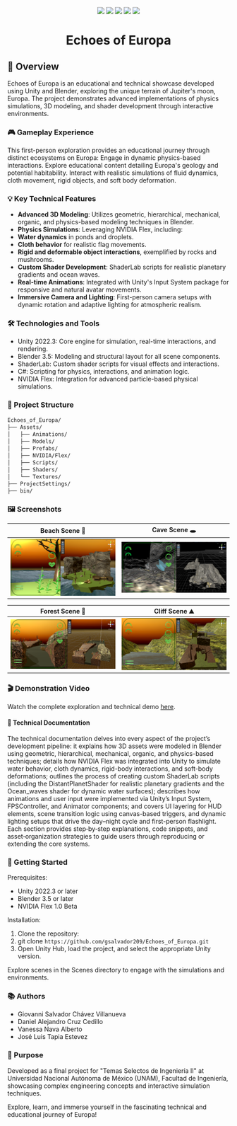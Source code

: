 <p align="center">
  <img src="https://img.shields.io/badge/Unity-2022.3-000000?style=flat-square&logo=unity&logoColor=white">
  <img src="https://img.shields.io/badge/Blender-3.5-F5792A?style=flat-square&logo=blender&logoColor=white">
  <img src="https://img.shields.io/badge/C%23-239120?style=flat-square&logo=csharp&logoColor=white">
  <img src="https://img.shields.io/badge/ShaderLab-FF5733?style=flat-square">
  <img src="https://img.shields.io/badge/NVIDIA%20Flex-1.0%20Beta-76B900?style=flat-square&logo=nvidia&logoColor=white">
  <br>
 
</p>

 <h1  align="center">Echoes of Europa</h1>

## 🚩 Overview

Echoes of Europa is an educational and technical showcase developed using Unity and Blender, exploring the unique terrain of Jupiter's moon, Europa. The project demonstrates advanced implementations of physics simulations, 3D modeling, and shader development through interactive environments.

### 🎮 Gameplay Experience

This first-person exploration provides an educational journey through distinct ecosystems on Europa:
Engage in dynamic physics-based interactions.
Explore educational content detailing Europa's geology and potential habitability.
Interact with realistic simulations of fluid dynamics, cloth movement, rigid objects, and soft body deformation.


### 💡 Key Technical Features

- **Advanced 3D Modeling**: Utilizes geometric, hierarchical, mechanical, organic, and physics-based modeling techniques in Blender.
- **Physics Simulations**: Leveraging NVIDIA Flex, including:
- **Water dynamics** in ponds and droplets.
- **Cloth behavior** for realistic flag movements.
- **Rigid and deformable object interactions**, exemplified by rocks and mushrooms.
- **Custom Shader Development**: ShaderLab scripts for realistic planetary gradients and ocean waves.
- **Real-time Animations**: Integrated with Unity's Input System package for responsive and natural avatar movements.
- **Immersive Camera and Lighting**: First-person camera setups with dynamic rotation and adaptive lighting for atmospheric realism.

### 🛠️ Technologies and Tools

- Unity 2022.3: Core engine for simulation, real-time interactions, and rendering.
- Blender 3.5: Modeling and structural layout for all scene components.
- ShaderLab: Custom shader scripts for visual effects and interactions.
- C#: Scripting for physics, interactions, and animation logic.
- NVIDIA Flex: Integration for advanced particle-based physical simulations.

### 📂 Project Structure
```
Echoes_of_Europa/
├── Assets/
│   ├── Animations/
│   ├── Models/
│   ├── Prefabs/
│   ├── NVIDIA/Flex/
│   ├── Scripts/
│   ├── Shaders/
│   └── Textures/
├── ProjectSettings/
├── bin/
```

### 🖼️ Screenshots

| Beach Scene 🌊 | Cave Scene 🕳️ |
|:--------------:|:--------------:|
| ![Beach](screenshots/beach.png) | ![Cave](screenshots/cave.png) |

| Forest Scene 🌳 | Cliff Scene ⛰️ |
|:---------------:|:---------------:|
| ![Forest](screenshots/forest.png) | ![Cliff](screenshots/hike.png) |


### 🎬 Demonstration Video

Watch the complete exploration and technical demo [here](https://drive.google.com/file/d/1Y5p1qhuIvTr1_AzgaMqIDnX1EYO-SuxD/view).

#### 📖 Technical Documentation

The technical documentation delves into every aspect of the project’s development pipeline: it explains how 3D assets were modeled in Blender using geometric, hierarchical, mechanical, organic, and physics-based techniques; details how NVIDIA Flex was integrated into Unity to simulate water behavior, cloth dynamics, rigid-body interactions, and soft-body deformations; outlines the process of creating custom ShaderLab scripts (including the DistantPlanetShader for realistic planetary gradients and the Ocean_waves shader for dynamic water surfaces); describes how animations and user input were implemented via Unity’s Input System, FPSController, and Animator components; and covers UI layering for HUD elements, scene transition logic using canvas-based triggers, and dynamic lighting setups that drive the day–night cycle and first-person flashlight. Each section provides step‑by‑step explanations, code snippets, and asset‑organization strategies to guide users through reproducing or extending the core systems.

### 🚀 Getting Started

Prerequisites:
- Unity 2022.3 or later
- Blender 3.5 or later
- NVIDIA Flex 1.0 Beta

Installation:

1. Clone the repository:
2. git clone `https://github.com/gsalvador209/Echoes_of_Europa.git`
3. Open Unity Hub, load the project, and select the appropriate Unity version.

Explore scenes in the Scenes directory to engage with the simulations and environments.

### 📚 Authors

- Giovanni Salvador Chávez Villanueva
- Daniel Alejandro Cruz Cedillo
- Vanessa Nava Alberto
- José Luis Tapia Estevez

### 🎯 Purpose

Developed as a final project for "Temas Selectos de Ingeniería II" at Universidad Nacional Autónoma de México (UNAM), Facultad de Ingeniería, showcasing complex engineering concepts and interactive simulation techniques.

Explore, learn, and immerse yourself in the fascinating technical and educational journey of Europa!


